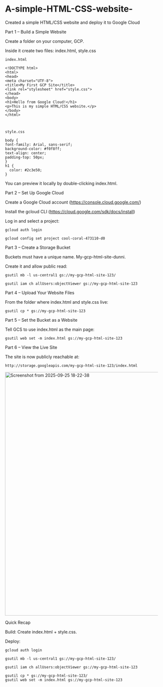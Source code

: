# A-simple-HTML-CSS-website-
Created  a simple HTML/CSS website and deploy it to Google Cloud

Part 1 – Build a Simple Website

Create a folder on your computer,  GCP.


Inside it create two files: index.html, style.css

    index.html

    <!DOCTYPE html>
    <html>
    <head>
    <meta charset="UTF-8">
    <title>My First GCP Site</title>
    <link rel="stylesheet" href="style.css">
    </head>
    <body>
    <h1>Hello from Google Cloud!</h1>
    <p>This is my simple HTML/CSS website.</p>
    </body>
    </html>



    style.css
    
    body {
    font-family: Arial, sans-serif;
    background-color: #f0f8ff;
    text-align: center;
    padding-top: 50px;
    }
    h1 {
      color: #2c3e50;
    }

You can preview it locally by double-clicking index.html.

 Part 2 – Set Up Google Cloud
 
Create a Google Cloud account (https://console.cloud.google.com/)

Install the gcloud CLI (https://cloud.google.com/sdk/docs/install)

Log in and select a project: 

    gcloud auth login

    gcloud config set project cool-coral-473110-d0


 Part 3 – Create a Storage Bucket
 
Buckets must have a unique name. My-gcp-html-site-dunni.

Create it and allow public read:

    gsutil mb -l us-central1 gs://my-gcp-html-site-123/

    gsutil iam ch allUsers:objectViewer gs://my-gcp-html-site-123

 Part 4 – Upload Your Website Files
 
From the folder where index.html and style.css live:

    gsutil cp * gs://my-gcp-html-site-123


 Part 5 – Set the Bucket as a Website
 
Tell GCS to use index.html as the main page:

    gsutil web set -m index.html gs://my-gcp-html-site-123


 Part 6 – View the Live Site
 
The site is now publicly reachable at:

    http://storage.googleapis.com/my-gcp-html-site-123/index.html

 <img width="1854" height="802" alt="Screenshot from 2025-09-25 18-22-38" src="https://github.com/user-attachments/assets/f93ea169-c94a-4116-b028-b7462254040f" />


Quick Recap

Build: Create index.html + style.css.

Deploy:

    gcloud auth login

    gsutil mb -l us-central1 gs://my-gcp-html-site-123/

    gsutil iam ch allUsers:objectViewer gs://my-gcp-html-site-123

    gsutil cp * gs://my-gcp-html-site-123/
    gsutil web set -m index.html gs://my-gcp-html-site-123



